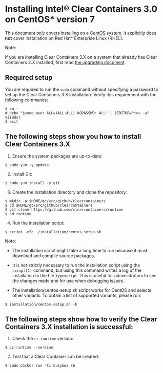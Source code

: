 # Installing Intel® Clear Containers 3.0 on CentOS* version 7

This document _only_ covers installing on a
[CentOS](https://www.centos.org/) system. It explicitly does **not**
cover installation on Red Hat* Enterprise Linux (RHEL).

Note:

If you are installing Clear Containers 3.X on a system that already has
Clear Containers 2.X installed, first read [the upgrading document](upgrading.md).

## Required setup

You are required to run the `sudo` command without specifying a password
to set up the Clear Containers 3.X installation. Verify this requirement
with the following commands:
```
$ su -
# echo "$some_user ALL=(ALL:ALL) NOPASSWD: ALL" | (EDITOR="tee -a" visudo)
$ exit

```

## The following steps show you how to install Clear Containers 3.X

1. Ensure the system packages are up-to-date:

```
$ sudo yum -y update

```
2. Install Git:

```
$ sudo yum install -y git

```
3. Create the installation directory and clone the repository:

```
$ mkdir -p $HOME/go/src/github/clearcontainers
$ cd $HOME/go/src/github/clearcontainers
$ git clone https://github.com/clearcontainers/runtime
$ cd runtime

```
4. Run the installation script:

```
$ script -efc ./installation/centos-setup.sh

```

Note:

- The installation script might take a long time to run because it
  must download and compile source packages.

- It is not strictly necessary to run the installation script using the
  `script(1)` command, but using this command writes a log of the
  installation to the file `typescript`. This is useful for administrators
  to see the changes made and for use when debugging issues.

- The installation/centos-setup.sh script works for CentOS and selects other variants. To obtain a list of supported variants, please run:
```
$ installation/centos-setup.sh -h
```

## The following steps show how to verify the Clear Containers 3.X installation is successful:

1. Check the `cc-runtime` version:

```
$ cc-runtime --version

```

2. Test that a Clear Container can be created:

```
$ sudo docker run -ti busybox sh

```
